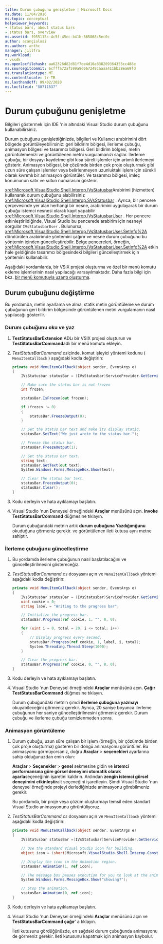 ```yaml
---
title: Durum çubuğunu genişletme | Microsoft Docs
ms.date: 11/04/2016
ms.topic: conceptual
helpviewer_keywords:
- status bars, about status bars
- status bars, overview
ms.assetid: f955115c-4c5f-45ec-b41b-365868c5ec0c
author: acangialosi
ms.author: anthc
manager: jillfra
ms.workload:
- vssdk
ms.openlocfilehash: aa62326d82d81f7ee4d10a838209364355cc488e
ms.sourcegitcommit: 6cfffa72af599a9d667249caaaa411bb28ea69fd
ms.translationtype: MT
ms.contentlocale: tr-TR
ms.lasthandoff: 09/02/2020
ms.locfileid: "80711537"
---
```

# <a name="extend-the-status-bar"></a>Durum çubuğunu genişletme
Bilgileri göstermek için IDE 'nin altındaki Visual Studio durum çubuğunu kullanabilirsiniz.

 Durum çubuğunu genişlettiğinizde, bilgileri ve Kullanıcı arabirimini dört bölgede görüntüleyebilirsiniz: geri bildirim bölgesi, ilerleme çubuğu, animasyon bölgesi ve tasarımcı bölgesi. Geri bildirim bölgesi, metin görüntülemenizi ve görüntülenen metni vurgulamanızı sağlar. İlerleme çubuğu, bir dosyayı kaydetme gibi kısa süreli işlemler için artımlı ilerlemeyi gösterir. Animasyon bölgesi, bir çözümde birden çok proje oluşturmak gibi uzun süre çalışan işlemler veya belirlenmeyen uzunluktaki işlem için sürekli olarak kıvrımlı bir animasyon görüntüler. Ve tasarımcı bölgesi, imleç konumunun satır ve sütun numarasını gösterir.

 <xref:Microsoft.VisualStudio.Shell.Interop.IVsStatusbar>Arabirimi (hizmetten) kullanarak durum çubuğunu alabilirsiniz <xref:Microsoft.VisualStudio.Shell.Interop.SVsStatusbar> . Ayrıca, bir pencere çerçevesinde yer alan herhangi bir nesne, arabirimini uygulayarak bir durum çubuğu istemci nesnesi olarak kayıt yapabilir <xref:Microsoft.VisualStudio.Shell.Interop.IVsStatusbarUser> . Her pencere etkinleştirildiğinde, Visual Studio bu pencerede arabirim için nesneyi sorgular `IVsStatusbarUser` . Bulunursa, <xref:Microsoft.VisualStudio.Shell.Interop.IVsStatusbarUser.SetInfo%2A> döndürülen arabirimde yöntemini çağırır ve nesne durum çubuğunu bu yöntemin içinden güncelleştirebilir. Belge pencereleri, örneğin, <xref:Microsoft.VisualStudio.Shell.Interop.IVsStatusbarUser.SetInfo%2A> etkin hale geldiğinde tasarımcı bölgesindeki bilgileri güncelleştirmek için yöntemini kullanabilir.

 Aşağıdaki yordamlarda, bir VSıX projesi oluşturma ve özel bir menü komutu ekleme işlemlerinin nasıl yapılacağı varsayılmaktadır. Daha fazla bilgi için bkz. [bir menü komutuyla uzantı oluşturma](../extensibility/creating-an-extension-with-a-menu-command.md).

## <a name="modify-the-status-bar"></a>Durum çubuğunu değiştirme
 Bu yordamda, metin ayarlama ve alma, statik metin görüntüleme ve durum çubuğunun geri bildirim bölgesinde görüntülenen metni vurgulamanın nasıl yapılacağı gösterilir.

### <a name="read-and-write-to-the-status-bar"></a>Durum çubuğunu oku ve yaz

1. **TestStatusBarExtension** ADLı bir VSIX projesi oluşturun ve **TestStatusBarCommand**adlı bir menü komutu ekleyin.

2. *TestStatusBarCommand.cs*içinde, komut işleyici yöntemi kodunu ( `MenuItemCallback` ) aşağıdaki kodla değiştirin:

    ```csharp
    private void MenuItemCallback(object sender, EventArgs e)
    {
        IVsStatusbar statusBar = (IVsStatusbar)ServiceProvider.GetService(typeof(SVsStatusbar));

        // Make sure the status bar is not frozen
        int frozen;

        statusBar.IsFrozen(out frozen);

        if (frozen != 0)
        {
            statusBar.FreezeOutput(0);
        }

        // Set the status bar text and make its display static.
        statusBar.SetText("We just wrote to the status bar.");

        // Freeze the status bar.
        statusBar.FreezeOutput(1);

        // Get the status bar text.
        string text;
        statusBar.GetText(out text);
        System.Windows.Forms.MessageBox.Show(text);

        // Clear the status bar text.
        statusBar.FreezeOutput(0);
        statusBar.Clear();
    }
    ```

3. Kodu derleyin ve hata ayıklamayı başlatın.

4. Visual Studio 'nun Deneysel örneğindeki **Araçlar** menüsünü açın. **Invoke TestStatusBarCommand** düğmesine tıklayın.

     Durum çubuğundaki metnin artık **durum çubuğuna Yazdığımğunu** okuduğunu görmeniz gerekir. ve görüntülenen ileti kutusu aynı metne sahiptir.

### <a name="update-the-progress-bar"></a>İlerleme çubuğunu güncelleştirme

1. Bu yordamda ilerleme çubuğunun nasıl başlatılacağını ve güncelleştirilmesini göstereceğiz.

2. *TestStatusBarCommand.cs* dosyasını açın ve `MenuItemCallback` yöntemi aşağıdaki kodla değiştirin:

    ```csharp
    private void MenuItemCallback(object sender, EventArgs e)
    {
        IVsStatusbar statusBar = (IVsStatusbar)ServiceProvider.GetService(typeof(SVsStatusbar));
        uint cookie = 0;
        string label = "Writing to the progress bar";

        // Initialize the progress bar.
        statusBar.Progress(ref cookie, 1, "", 0, 0);

        for (uint i = 0, total = 20; i <= total; i++)
        {
            // Display progress every second.
            statusBar.Progress(ref cookie, 1, label, i, total);
            System.Threading.Thread.Sleep(1000);
        }

        // Clear the progress bar.
        statusBar.Progress(ref cookie, 0, "", 0, 0);
    }
    ```

3. Kodu derleyin ve hata ayıklamayı başlatın.

4. Visual Studio 'nun Deneysel örneğindeki **Araçlar** menüsünü açın. **Çağır TestStatusBarCommand** düğmesine tıklayın.

     Durum çubuğundaki metnin şimdi **ilerleme çubuğuna yazmayı** okuyabileceğini görmeniz gerekir. Ayrıca, 20 saniye boyunca ilerleme çubuğunun her saniye güncelleştirilmesini görmeniz gerekir. Durum çubuğu ve ilerleme çubuğu temizlenmeden sonra.

### <a name="display-an-animation"></a>Animasyon görüntüleme

1. Durum çubuğu, uzun süre çalışan bir işlem (örneğin, bir çözümde birden çok proje oluşturma) gösteren bir döngü animasyonu görüntüler. Bu animasyonu görmüyorsanız, doğru **Araçlar**  >  **seçenekleri** ayarlarına sahip olduğunuzdan emin olun:

     **Araçlar**  >  **Seçenekler**  >  **genel** sekmesine gidin ve **istemci performansına göre görsel deneyimi otomatik olarak ayarla**seçeneğinin işaretini kaldırın. Ardından **zengin istemci görsel deneyimini etkinleştir**alt seçeneğini işaretleyin. Şimdi Visual Studio 'nun deneysel örneğinde projeyi derlediğinizde animasyonu görebilmeniz gerekir.

     Bu yordamda, bir proje veya çözüm oluşturmayı temsil eden standart Visual Studio animasyonunu görüntüliyoruz.

2. *TestStatusBarCommand.cs* dosyasını açın ve `MenuItemCallback` yöntemi aşağıdaki kodla değiştirin:

    ```csharp
    private void MenuItemCallback(object sender, EventArgs e)
    {
        IVsStatusbar statusBar =(IVsStatusbar)ServiceProvider.GetService(typeof(SVsStatusbar));

        // Use the standard Visual Studio icon for building.
        object icon = (short)Microsoft.VisualStudio.Shell.Interop.Constants.SBAI_Build;

        // Display the icon in the Animation region.
        statusBar.Animation(1, ref icon);

        // The message box pauses execution for you to look at the animation.
        System.Windows.Forms.MessageBox.Show("showing?");

        // Stop the animation.
        statusBar.Animation(0, ref icon);
    }
    ```

3. Kodu derleyin ve hata ayıklamayı başlatın.

4. Visual Studio 'nun Deneysel örneğindeki **Araçlar** menüsünü açın ve **TestStatusBarCommand çağır**' a tıklayın.

     İleti kutusunu gördüğünüzde, en sağdaki durum çubuğunda animasyonu de görmeniz gerekir. İleti kutusunu kapatmak için animasyon kaybolur.
